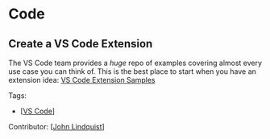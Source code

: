 # Code

## Create a VS Code Extension

The VS Code team provides a _huge_ repo of examples covering almost every use case you can think of. This is the best place to start when you have an extension idea:
[VS Code Extension Samples](https://github.com/microsoft/vscode-extension-samples)

Tags: 
- [[VS Code]]

Contributor: [[John Lindquist]]

[//begin]: # "Autogenerated link references for markdown compatibility"
[VS Code]: vs-code "VS Code"
[John Lindquist]: john-lindquist "John Lindquist"
[//end]: # "Autogenerated link references"
